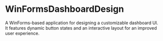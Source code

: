 # WinFormsDashboardDesign
A WinForms-based application for designing a customizable dashboard UI. It features dynamic button states and an interactive layout for an improved user experience.

